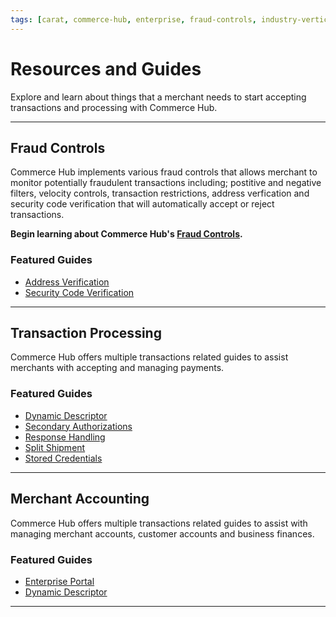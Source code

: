 ```yaml
---
tags: [carat, commerce-hub, enterprise, fraud-controls, industry-verticals, master-data, resources-and-guides]
---
```


# Resources and Guides

Explore and learn about things that a merchant needs to start accepting transactions and processing with Commerce Hub. 

---

## Fraud Controls

Commerce Hub implements various fraud controls that allows merchant to monitor potentially fraudulent transactions including; postitive and negative filters, velocity controls, transaction restrictions, address verfication and security code verification that will automatically accept or reject transactions.

**Begin learning about Commerce Hub's [Fraud Controls](?path=docs/Resources/Guides/Fraud/Fraud-Settings.md).**

### Featured Guides

- [Address Verification](?path=docs/Resources/Guides/Fraud/Address-Verification.md)
- [Security Code Verification](?path=docs/Resources/Guides/Fraud/Security-Code.md)
<!---
- [Fraud Filters](?path=docs/Resources/Guides/Fraud/Fraud-Settings-Filters.md)
-->

---

## Transaction Processing

Commerce Hub offers multiple transactions related guides to assist merchants with accepting and managing payments.

### Featured Guides

- [Dynamic Descriptor](?path=docs/Resources/Guides/Dynamic-Descriptor.md)
- [Secondary Authorizations](?path=docs/Resources/Guides/Authorizations/Authorization-Types.md)
- [Response Handling](?path=docs/Resources/Guides/Response-Codes/Response-Handling.md)
- [Split Shipment](?path=docs/Resources/Guides/Split-Shipment.md)
- [Stored Credentials](?path=docs/Resources/Guides/Stored-Credentials.md)
<!---
- [Bill Payments](?path=docs/Resources/Guides/Bill-Payments/Bill-Payments.md)
-->

---

## Merchant Accounting

Commerce Hub offers multiple transactions related guides to assist with managing merchant accounts, customer accounts and business finances.

### Featured Guides

- [Enterprise Portal](?path=docs/Resources/Guides/Enterprise-Portal/Enterprise-Portal.md)
- [Dynamic Descriptor](?path=docs/Resources/Guides/Dynamic-Descriptor.md)
<!--
- [Vault](?path=docs/Resources/Guides/Vault/Vault-Overview.md)
- [API Reporting](?path=docs/Resources/Guides/Reporting/Reporting-Overview.md)
- [Vault](?path=docs/Resources/Guides/Vault/Vault-Overview.md)
-->

<!--
---
## Industry Verticals

Commerce Hub offers guides to assist with integrating different industry, trade, profession, or other group of customers with specialized needs.

**Begin learning about Commerce Hub's supported [industry verticals](?path=docs/Resources/Guides/Industry-Verticals/Industry-Verticals.md).**

### Featured Guides

- [Petro](?path=docs/Resources/Guides/Industry-Verticals/Petro.md)
- [Quick Service Restruants (QSR)](?path=docs/Resources/Guides/Industry-Verticals/QSR.md)
- [Retail](?path=docs/Resources/Guides/Industry-Verticals/Retail.md)
-->

---
